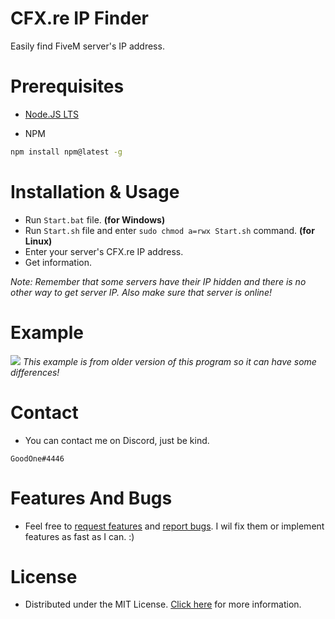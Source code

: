 # CFX.re IP Finder
Easily find FiveM server's IP address.
# Prerequisites
* [Node.JS LTS](https://nodejs.org/en/download/)

* NPM
```bash
npm install npm@latest -g
```
# Installation & Usage
* Run `Start.bat` file. **(for Windows)**
* Run `Start.sh` file and enter `sudo chmod a=rwx Start.sh` command. **(for Linux)**
* Enter your server's CFX.re IP address.
* Get information.

*Note: Remember that some servers have their IP hidden and there is no other way to get server IP. Also make sure that server is online!*
# Example
![](https://cdn.discordapp.com/attachments/515966102791127051/881251566454202368/Preview.gif)
*This example is from older version of this program so it can have some differences!*
# Contact
* You can contact me on Discord, just be kind.
```
GoodOne#4446
```
# Features And Bugs
* Feel free to [request features](https://github.com/GoodOne120/CFX.re-IP-Finder/issues/new) and [report bugs](https://github.com/GoodOne120/CFX.re-IP-Finder/issues/new). I wil fix them or implement features as fast as I can. :)
# License
* Distributed under the MIT License. [Click here](https://github.com/GoodOne120/CFX.re-IP-Finder/blob/main/LICENSE) for more information.